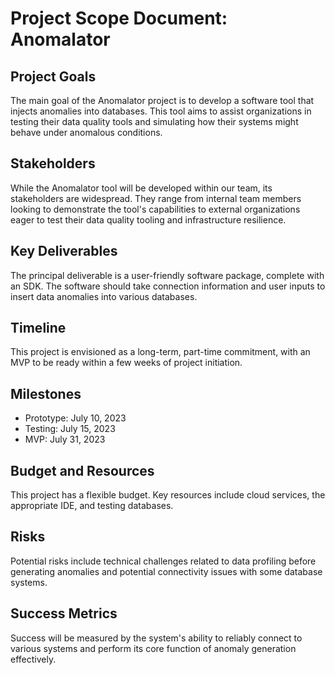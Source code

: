 # Project Scope Document: Anomalator

## Project Goals
The main goal of the Anomalator project is to develop a software tool that injects anomalies into databases. This tool aims to assist organizations in testing their data quality tools and simulating how their systems might behave under anomalous conditions.

## Stakeholders
While the Anomalator tool will be developed within our team, its stakeholders are widespread. They range from internal team members looking to demonstrate the tool's capabilities to external organizations eager to test their data quality tooling and infrastructure resilience.

## Key Deliverables
The principal deliverable is a user-friendly software package, complete with an SDK. The software should take connection information and user inputs to insert data anomalies into various databases.

## Timeline
This project is envisioned as a long-term, part-time commitment, with an MVP to be ready within a few weeks of project initiation.

## Milestones
- Prototype: July 10, 2023
- Testing: July 15, 2023
- MVP: July 31, 2023

## Budget and Resources
This project has a flexible budget. Key resources include cloud services, the appropriate IDE, and testing databases.

## Risks
Potential risks include technical challenges related to data profiling before generating anomalies and potential connectivity issues with some database systems.

## Success Metrics
Success will be measured by the system's ability to reliably connect to various systems and perform its core function of anomaly generation effectively.
